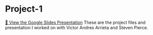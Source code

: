 # Project-1
[📑 View the Google Slides Presentation](https://docs.google.com/presentation/d/1ysiSTOHE7HYmWzuA_5iCiJ1ScaOjpkVlw1uueB6z81g/view)
These are the project files and presentation I worked on with Victor Andres Arrieta and Steven Pierce.
